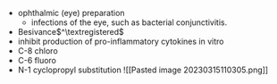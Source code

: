 - ophthalmic (eye) preparation
	- infections of the eye, such as bacterial conjunctivitis.
- Besivance$^\textregistered$ 
- inhibit production of pro-inflammatory cytokines in vitro
- C-8 chloro
- C-6 fluoro
- N-1 cyclopropyl substitution
![[Pasted image 20230315110305.png]]